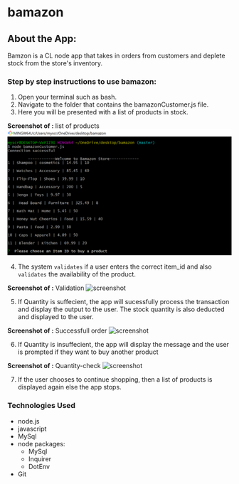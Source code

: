 # bamazon


## About the App: 
Bamzon is a CL node app that takes in orders from customers and deplete stock from the store's inventory.


 ### Step by step instructions to use bamazon:


1. Open your terminal such as bash.
1. Navigate to the folder that contains the bamazonCustomer.js file.
1. Here you will be presented with a list of products in stock.


**Screenshot of :** list of products
 ![screenshot](https://github.com/Sugeeta32/bamazon/blob/master/images/Screenshot%20(32).png)

4. The system `validates` if a user enters the correct item_id and also `validates` the availability of the product.

**Screenshot of :** Validation
 ![screenshot]()

 5. If  Quantity is suffecient,  the app will sucessfully process the transaction and display the output to the user. The stock quantity is also deducted and displayed to the user.

**Screenshot of :** Successfull order
 ![screenshot]()


 6. If Quantity is insuffecient, the app will display the message and  the user is prompted if they want to buy another product

**Screenshot of :** Quantity-check
 ![screenshot]()
 

7. If the user chooses to continue shopping, then a list of products is displayed again else the app stops.






### Technologies Used
* node.js
* javascript
* MySql
* node packages:
    * MySql
    * Inquirer
    * DotEnv
* Git

    
